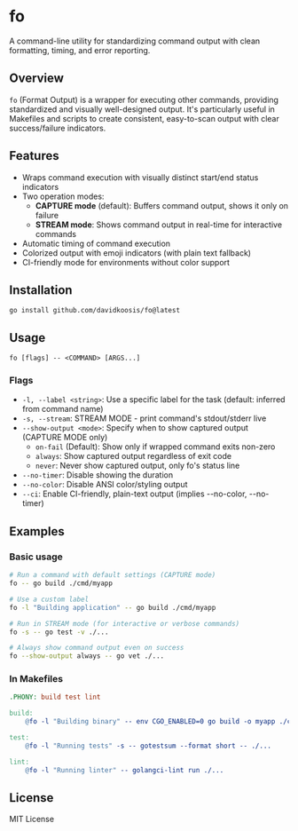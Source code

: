 # fo

A command-line utility for standardizing command output with clean formatting, timing, and error reporting.

## Overview

`fo` (Format Output) is a wrapper for executing other commands, providing standardized and visually well-designed output. It's particularly useful in Makefiles and scripts to create consistent, easy-to-scan output with clear success/failure indicators.

## Features

- Wraps command execution with visually distinct start/end status indicators
- Two operation modes:
  - **CAPTURE mode** (default): Buffers command output, shows it only on failure
  - **STREAM mode**: Shows command output in real-time for interactive commands
- Automatic timing of command execution
- Colorized output with emoji indicators (with plain text fallback)
- CI-friendly mode for environments without color support

## Installation

```
go install github.com/davidkoosis/fo@latest
```

## Usage

```
fo [flags] -- <COMMAND> [ARGS...]
```

### Flags

- `-l, --label <string>`: Use a specific label for the task (default: inferred from command name)
- `-s, --stream`: STREAM MODE - print command's stdout/stderr live
- `--show-output <mode>`: Specify when to show captured output (CAPTURE MODE only)
  - `on-fail` (Default): Show only if wrapped command exits non-zero
  - `always`: Show captured output regardless of exit code
  - `never`: Never show captured output, only fo's status line
- `--no-timer`: Disable showing the duration
- `--no-color`: Disable ANSI color/styling output
- `--ci`: Enable CI-friendly, plain-text output (implies --no-color, --no-timer)

## Examples

### Basic usage

```bash
# Run a command with default settings (CAPTURE mode)
fo -- go build ./cmd/myapp

# Use a custom label
fo -l "Building application" -- go build ./cmd/myapp

# Run in STREAM mode (for interactive or verbose commands)
fo -s -- go test -v ./...

# Always show command output even on success
fo --show-output always -- go vet ./...
```

### In Makefiles

```makefile
.PHONY: build test lint

build:
	@fo -l "Building binary" -- env CGO_ENABLED=0 go build -o myapp ./cmd/myapp

test:
	@fo -l "Running tests" -s -- gotestsum --format short -- ./...

lint:
	@fo -l "Running linter" -- golangci-lint run ./...
```

## License

MIT License